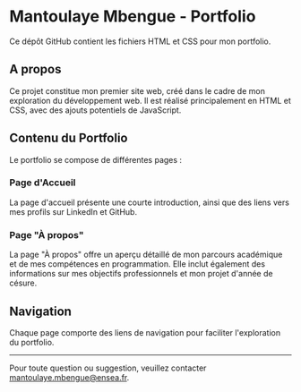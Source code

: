 # Mantoulaye Mbengue - Portfolio

Ce dépôt GitHub contient les fichiers HTML et CSS pour mon portfolio.

## A propos

Ce projet constitue mon premier site web, créé dans le cadre de mon exploration du développement web. Il est réalisé principalement en HTML et CSS, avec des ajouts potentiels de JavaScript.

## Contenu du Portfolio

Le portfolio se compose de différentes pages :

### Page d'Accueil

La page d'accueil présente une courte introduction, ainsi que des liens vers mes profils sur LinkedIn et GitHub. 

### Page "À propos"

La page "À propos" offre un aperçu détaillé de mon parcours académique et de mes compétences en programmation. Elle inclut également des informations sur mes objectifs professionnels et mon projet d'année de césure.

## Navigation

Chaque page comporte des liens de navigation pour faciliter l'exploration du portfolio.

---
Pour toute question ou suggestion, veuillez contacter [mantoulaye.mbengue@ensea.fr](mailto:mantoulaye.mbengue@ensea.fr).


